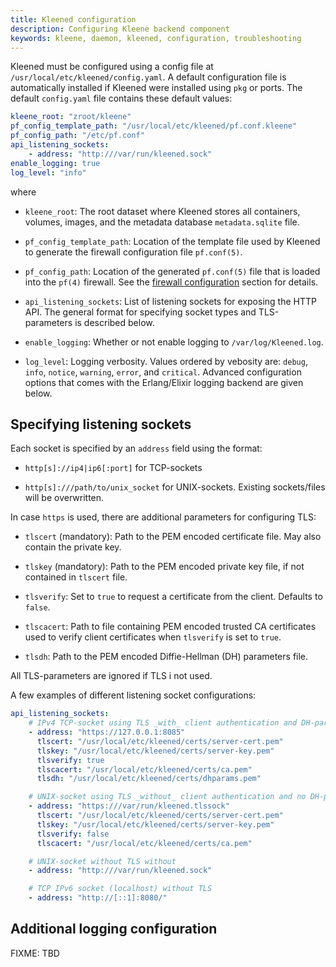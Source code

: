 ```yaml
---
title: Kleened configuration
description: Configuring Kleene backend component
keywords: kleene, daemon, kleened, configuration, troubleshooting
---
```


Kleened must be configured using a config file at
`/usr/local/etc/kleened/config.yaml`. A default configuration file is automatically
installed if Kleened were installed using `pkg` or ports. The default `config.yaml`
file contains these default values:

```yaml
kleene_root: "zroot/kleene"
pf_config_template_path: "/usr/local/etc/kleened/pf.conf.kleene"
pf_config_path: "/etc/pf.conf"
api_listening_sockets:
    - address: "http:///var/run/kleened.sock"
enable_logging: true
log_level: "info"
```

where

- `kleene_root`: The root dataset where Kleened stores all containers, volumes, images,
  and the metadata database `metadata.sqlite` file.

- `pf_config_template_path`: Location of the template file used by Kleened to
  generate the firewall configuration file `pf.conf(5)`.

- `pf_config_path`: Location of the generated `pf.conf(5)` file that is loaded into
  the `pf(4)` firewall. See the [firewall configuration](/run/network/firewall) section
  for details.

- `api_listening_sockets`: List of listening sockets for exposing the HTTP API.
  The general format for specifying socket types and TLS-parameters is described
  below.

- `enable_logging`: Whether or not enable logging to `/var/log/Kleened.log`.

- `log_level`: Logging verbosity. Values ordered by vebosity are: `debug`, `info`,
  `notice`, `warning`, `error`, and `critical`. Advanced configuration options
  that comes with the Erlang/Elixir logging backend are given below.

## Specifying listening sockets

Each socket is specified by an `address` field using the format:

- `http[s]://ip4|ip6[:port]` for TCP-sockets

- `http[s]:///path/to/unix_socket` for UNIX-sockets. Existing sockets/files will
  be overwritten.

In case `https` is used, there are additional parameters for configuring TLS:

- `tlscert` (mandatory): Path to the PEM encoded certificate file. May also contain the private key.
- `tlskey` (mandatory): Path to the PEM encoded private key file, if not
  contained in `tlscert` file.

- `tlsverify`: Set to `true` to request a certificate from the client. Defaults to `false`.

- `tlscacert`: Path to file containing PEM encoded trusted CA certificates used
  to verify client certificates when `tlsverify` is set to `true`.

- `tlsdh`: Path to the PEM encoded Diffie-Hellman (DH) parameters file.

All TLS-parameters are ignored if TLS i not used.

A few examples of different listening socket configurations:

```yaml
api_listening_sockets:
    # IPv4 TCP-socket using TLS _with_ client authentication and DH-parameters
    - address: "https://127.0.0.1:8085"
      tlscert: "/usr/local/etc/kleened/certs/server-cert.pem"
      tlskey: "/usr/local/etc/kleened/certs/server-key.pem"
      tlsverify: true
      tlscacert: "/usr/local/etc/kleened/certs/ca.pem"
      tlsdh: "/usr/local/etc/kleened/certs/dhparams.pem"

    # UNIX-socket using TLS _without_ client authentication and no DH-parameters
    - address: "https:///var/run/kleened.tlssock"
      tlscert: "/usr/local/etc/kleened/certs/server-cert.pem"
      tlskey: "/usr/local/etc/kleened/certs/server-key.pem"
      tlsverify: false
      tlscacert: "/usr/local/etc/kleened/certs/ca.pem"

    # UNIX-socket without TLS without
    - address: "http:///var/run/kleened.sock"

    # TCP IPv6 socket (localhost) without TLS
    - address: "http://[::1]:8080/"
```

## Additional logging configuration

FIXME: TBD
